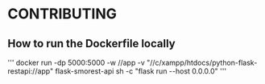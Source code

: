 # CONTRIBUTING

## How to run the Dockerfile locally
 '''
    docker run -dp 5000:5000 -w //app -v "//c/xampp/htdocs/python-flask-restapi://app" flask-smorest-api sh -c "flask run --host 0.0.0.0"
'''